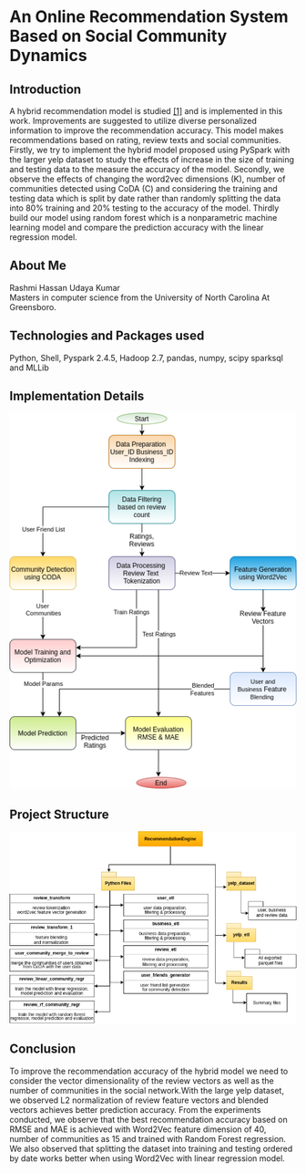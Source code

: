# An Online Recommendation System Based on Social Community Dynamics
## Introduction 

A hybrid recommendation model is studied [[1]](https://ieeexplore.ieee.org/document/8635542) and is implemented in this work. Improvements are suggested to utilize diverse personalized information to improve the recommendation accuracy. This model makes recommendations based on rating, review texts and social communities. Firstly, we try to implement the hybrid model proposed using PySpark with the larger yelp dataset to study the effects of increase in the size of training and testing data to the measure the accuracy of the model. Secondly, we observe the effects of changing the word2vec dimensions (K), number of communities detected using CoDA (C) and considering the training and testing data which is split by date rather than randomly splitting the data into 80% training and 20% testing to the accuracy of the model. Thirdly build our model using random forest which is a nonparametric machine learning model and compare the prediction accuracy with the linear regression model.

## About Me
 Rashmi Hassan Udaya Kumar<br/>
 Masters in computer science from the University of North Carolina At Greensboro. 

## Technologies and Packages used
Python, Shell, Pyspark 2.4.5, Hadoop 2.7, pandas, numpy, scipy sparksql and MLLib

## Implementation Details
![](/images/implementationDetails.png)
## Project Structure
![](/images/projectStructure.png)
## Conclusion
To improve the recommendation accuracy of the hybrid model we need to consider the vector dimensionality of the review vectors as well as the number of communities in the social network.With the large yelp dataset, we observed L2 normalization of review feature vectors and blended vectors achieves better prediction accuracy. From the experiments conducted, we observe that the best recommendation accuracy based on RMSE and MAE is achieved with Word2Vec feature dimension of 40, number of communities as 15 and trained with Random Forest regression. We also observed that splitting the dataset into training and testing ordered by date works better when
using Word2Vec with linear regression model.

